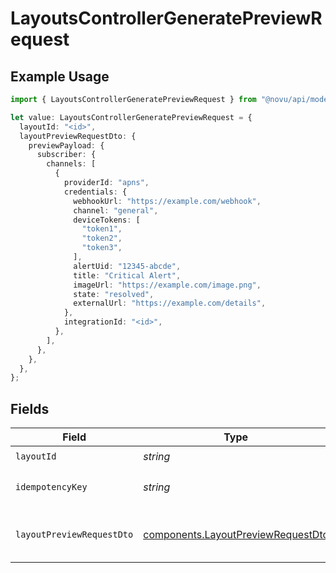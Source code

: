 # LayoutsControllerGeneratePreviewRequest

## Example Usage

```typescript
import { LayoutsControllerGeneratePreviewRequest } from "@novu/api/models/operations";

let value: LayoutsControllerGeneratePreviewRequest = {
  layoutId: "<id>",
  layoutPreviewRequestDto: {
    previewPayload: {
      subscriber: {
        channels: [
          {
            providerId: "apns",
            credentials: {
              webhookUrl: "https://example.com/webhook",
              channel: "general",
              deviceTokens: [
                "token1",
                "token2",
                "token3",
              ],
              alertUid: "12345-abcde",
              title: "Critical Alert",
              imageUrl: "https://example.com/image.png",
              state: "resolved",
              externalUrl: "https://example.com/details",
            },
            integrationId: "<id>",
          },
        ],
      },
    },
  },
};
```

## Fields

| Field                                                                                    | Type                                                                                     | Required                                                                                 | Description                                                                              |
| ---------------------------------------------------------------------------------------- | ---------------------------------------------------------------------------------------- | ---------------------------------------------------------------------------------------- | ---------------------------------------------------------------------------------------- |
| `layoutId`                                                                               | *string*                                                                                 | :heavy_check_mark:                                                                       | N/A                                                                                      |
| `idempotencyKey`                                                                         | *string*                                                                                 | :heavy_minus_sign:                                                                       | A header for idempotency purposes                                                        |
| `layoutPreviewRequestDto`                                                                | [components.LayoutPreviewRequestDto](../../models/components/layoutpreviewrequestdto.md) | :heavy_check_mark:                                                                       | Layout preview generation details                                                        |
